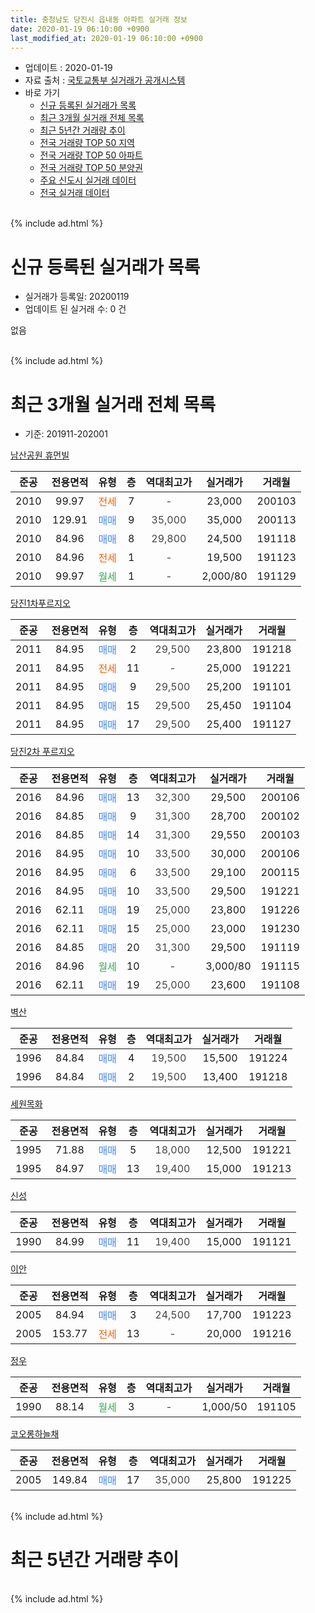 ```yaml
---
title: 충청남도 당진시 읍내동 아파트 실거래 정보
date: 2020-01-19 06:10:00 +0900
last_modified_at: 2020-01-19 06:10:00 +0900
---
```


* 업데이트 : 2020-01-19
* 자료 출처 : [국토교통부 실거래가 공개시스템](http://rt.molit.go.kr)
* 바로 가기
    * [신규 등록된 실거래가 목록](#신규-등록된-실거래가-목록)
    * [최근 3개월 실거래 전체 목록](#최근-3개월-실거래-전체-목록)
    * [최근 5년간 거래량 추이](#최근-5년간-거래량-추이)
    * [전국 거래량 TOP 50 지역](https://apt-info.github.io/apt-trade-info/최근-3개월-전국에서-가장-거래가-많이-발생한-지역)
    * [전국 거래량 TOP 50 아파트](https://apt-info.github.io/apt-trade-info/최근-3개월-전국에서-가장-거래가-많이-발생한-아파트)
    * [전국 거래량 TOP 50 분양권](https://apt-info.github.io/apt-trade-info/최근-3개월-전국에서-가장-거래가-많이-발생한-분양권)
    * [주요 신도시 실거래 데이터](https://apt-info.github.io/apt-trade-info/주요-신도시)
    * [전국 실거래 데이터](https://apt-info.github.io/apt-trade-info/전국)
<br>
{% include ad.html %}
<br>

# 신규 등록된 실거래가 목록
* 실거래가 등록일: 20200119
* 업데이트 된 실거래 수: 0 건

없음

<br>
{% include ad.html %}
<br>

# 최근 3개월 실거래 전체 목록
* 기준: 201911-202001


[남산공원 휴먼빌](https://search.naver.com/search.naver?query=%EC%B6%A9%EC%B2%AD%EB%82%A8%EB%8F%84+%EB%8B%B9%EC%A7%84%EC%8B%9C+%EC%9D%8D%EB%82%B4%EB%8F%99+%EB%82%A8%EC%82%B0%EA%B3%B5%EC%9B%90+%ED%9C%B4%EB%A8%BC%EB%B9%8C)

|준공|전용면적|유형|층|역대최고가|실거래가|거래월|
|:---:|:---:|:---:|:---:|:---:|:---:|:---:|
|2010|99.97|<span style="color:#ff5a00">전세</span>|7|<span style="color:#444444">-</span>|23,000|200103|
|2010|129.91|<span style="color:#4285f3">매매</span>|9|<span style="color:#444444">35,000</span>|35,000|200113|
|2010|84.96|<span style="color:#4285f3">매매</span>|8|<span style="color:#444444">29,800</span>|24,500|191118|
|2010|84.96|<span style="color:#ff5a00">전세</span>|1|<span style="color:#444444">-</span>|19,500|191123|
|2010|99.97|<span style="color:#34a853">월세</span>|1|<span style="color:#444444">-</span>|2,000/80|191129|

[당진1차푸르지오](https://search.naver.com/search.naver?query=%EC%B6%A9%EC%B2%AD%EB%82%A8%EB%8F%84+%EB%8B%B9%EC%A7%84%EC%8B%9C+%EC%9D%8D%EB%82%B4%EB%8F%99+%EB%8B%B9%EC%A7%841%EC%B0%A8%ED%91%B8%EB%A5%B4%EC%A7%80%EC%98%A4)

|준공|전용면적|유형|층|역대최고가|실거래가|거래월|
|:---:|:---:|:---:|:---:|:---:|:---:|:---:|
|2011|84.95|<span style="color:#4285f3">매매</span>|2|<span style="color:#444444">29,500</span>|23,800|191218|
|2011|84.95|<span style="color:#ff5a00">전세</span>|11|<span style="color:#444444">-</span>|25,000|191221|
|2011|84.95|<span style="color:#4285f3">매매</span>|9|<span style="color:#444444">29,500</span>|25,200|191101|
|2011|84.95|<span style="color:#4285f3">매매</span>|15|<span style="color:#444444">29,500</span>|25,450|191104|
|2011|84.95|<span style="color:#4285f3">매매</span>|17|<span style="color:#444444">29,500</span>|25,400|191127|

[당진2차 푸르지오](https://search.naver.com/search.naver?query=%EC%B6%A9%EC%B2%AD%EB%82%A8%EB%8F%84+%EB%8B%B9%EC%A7%84%EC%8B%9C+%EC%9D%8D%EB%82%B4%EB%8F%99+%EB%8B%B9%EC%A7%842%EC%B0%A8+%ED%91%B8%EB%A5%B4%EC%A7%80%EC%98%A4)

|준공|전용면적|유형|층|역대최고가|실거래가|거래월|
|:---:|:---:|:---:|:---:|:---:|:---:|:---:|
|2016|84.96|<span style="color:#4285f3">매매</span>|13|<span style="color:#444444">32,300</span>|29,500|200106|
|2016|84.85|<span style="color:#4285f3">매매</span>|9|<span style="color:#444444">31,300</span>|28,700|200102|
|2016|84.85|<span style="color:#4285f3">매매</span>|14|<span style="color:#444444">31,300</span>|29,550|200103|
|2016|84.95|<span style="color:#4285f3">매매</span>|10|<span style="color:#444444">33,500</span>|30,000|200106|
|2016|84.95|<span style="color:#4285f3">매매</span>|6|<span style="color:#444444">33,500</span>|29,100|200115|
|2016|84.95|<span style="color:#4285f3">매매</span>|10|<span style="color:#444444">33,500</span>|29,500|191221|
|2016|62.11|<span style="color:#4285f3">매매</span>|19|<span style="color:#444444">25,000</span>|23,800|191226|
|2016|62.11|<span style="color:#4285f3">매매</span>|15|<span style="color:#444444">25,000</span>|23,000|191230|
|2016|84.85|<span style="color:#4285f3">매매</span>|20|<span style="color:#444444">31,300</span>|29,500|191119|
|2016|84.96|<span style="color:#34a853">월세</span>|10|<span style="color:#444444">-</span>|3,000/80|191115|
|2016|62.11|<span style="color:#4285f3">매매</span>|19|<span style="color:#444444">25,000</span>|23,600|191108|

[벽산](https://search.naver.com/search.naver?query=%EC%B6%A9%EC%B2%AD%EB%82%A8%EB%8F%84+%EB%8B%B9%EC%A7%84%EC%8B%9C+%EC%9D%8D%EB%82%B4%EB%8F%99+%EB%B2%BD%EC%82%B0)

|준공|전용면적|유형|층|역대최고가|실거래가|거래월|
|:---:|:---:|:---:|:---:|:---:|:---:|:---:|
|1996|84.84|<span style="color:#4285f3">매매</span>|4|<span style="color:#444444">19,500</span>|15,500|191224|
|1996|84.84|<span style="color:#4285f3">매매</span>|2|<span style="color:#444444">19,500</span>|13,400|191218|

[세원목화](https://search.naver.com/search.naver?query=%EC%B6%A9%EC%B2%AD%EB%82%A8%EB%8F%84+%EB%8B%B9%EC%A7%84%EC%8B%9C+%EC%9D%8D%EB%82%B4%EB%8F%99+%EC%84%B8%EC%9B%90%EB%AA%A9%ED%99%94)

|준공|전용면적|유형|층|역대최고가|실거래가|거래월|
|:---:|:---:|:---:|:---:|:---:|:---:|:---:|
|1995|71.88|<span style="color:#4285f3">매매</span>|5|<span style="color:#444444">18,000</span>|12,500|191221|
|1995|84.97|<span style="color:#4285f3">매매</span>|13|<span style="color:#444444">19,400</span>|15,000|191213|

[신성](https://search.naver.com/search.naver?query=%EC%B6%A9%EC%B2%AD%EB%82%A8%EB%8F%84+%EB%8B%B9%EC%A7%84%EC%8B%9C+%EC%9D%8D%EB%82%B4%EB%8F%99+%EC%8B%A0%EC%84%B1)

|준공|전용면적|유형|층|역대최고가|실거래가|거래월|
|:---:|:---:|:---:|:---:|:---:|:---:|:---:|
|1990|84.99|<span style="color:#4285f3">매매</span>|11|<span style="color:#444444">19,400</span>|15,000|191121|

[이안](https://search.naver.com/search.naver?query=%EC%B6%A9%EC%B2%AD%EB%82%A8%EB%8F%84+%EB%8B%B9%EC%A7%84%EC%8B%9C+%EC%9D%8D%EB%82%B4%EB%8F%99+%EC%9D%B4%EC%95%88)

|준공|전용면적|유형|층|역대최고가|실거래가|거래월|
|:---:|:---:|:---:|:---:|:---:|:---:|:---:|
|2005|84.94|<span style="color:#4285f3">매매</span>|3|<span style="color:#444444">24,500</span>|17,700|191223|
|2005|153.77|<span style="color:#ff5a00">전세</span>|13|<span style="color:#444444">-</span>|20,000|191216|

[정우](https://search.naver.com/search.naver?query=%EC%B6%A9%EC%B2%AD%EB%82%A8%EB%8F%84+%EB%8B%B9%EC%A7%84%EC%8B%9C+%EC%9D%8D%EB%82%B4%EB%8F%99+%EC%A0%95%EC%9A%B0)

|준공|전용면적|유형|층|역대최고가|실거래가|거래월|
|:---:|:---:|:---:|:---:|:---:|:---:|:---:|
|1990|88.14|<span style="color:#34a853">월세</span>|3|<span style="color:#444444">-</span>|1,000/50|191105|

[코오롱하늘채](https://search.naver.com/search.naver?query=%EC%B6%A9%EC%B2%AD%EB%82%A8%EB%8F%84+%EB%8B%B9%EC%A7%84%EC%8B%9C+%EC%9D%8D%EB%82%B4%EB%8F%99+%EC%BD%94%EC%98%A4%EB%A1%B1%ED%95%98%EB%8A%98%EC%B1%84)

|준공|전용면적|유형|층|역대최고가|실거래가|거래월|
|:---:|:---:|:---:|:---:|:---:|:---:|:---:|
|2005|149.84|<span style="color:#4285f3">매매</span>|17|<span style="color:#444444">35,000</span>|25,800|191225|


<br>
{% include ad.html %}
<br>

# 최근 5년간 거래량 추이


<div style="width:100%;">
    <canvas id="deal_progress" height="200"></canvas>
</div>

<script>
new Chart(document.getElementById("deal_progress"), {
    type: 'line',
    data: {
        labels: ['201501','201502','201503','201504','201505','201506','201507','201508','201509','201510','201511','201512','201601','201602','201603','201604','201605','201606','201607','201608','201609','201610','201611','201612','201701','201702','201703','201704','201705','201706','201707','201708','201709','201710','201711','201712','201801','201802','201803','201804','201805','201806','201807','201808','201809','201810','201811','201812','201901','201902','201903','201904','201905','201906','201907','201908','201909','201910','201911','201912','202001'],
        datasets: [{
            label: '매매',
            pointRadius: 1,
            data: [24, 20, 30, 27, 11, 19, 18, 19, 21, 10, 13, 11, 9, 11, 7, 10, 6, 24, 3, 12, 7, 11, 18, 15, 7, 21, 10, 7, 9, 16, 9, 14, 14, 15, 32, 14, 15, 7, 11, 6, 12, 18, 14, 8, 10, 14, 4, 7, 14, 6, 12, 9, 10, 11, 16, 13, 17, 21, 7, 10, 6],
            borderColor: "rgba(255, 201, 14, 1)",
            backgroundColor: "rgba(255, 201, 14, 0.5)",
            fill: false,
            lineTension: 0
        },{
            label: '전월세',
            pointRadius: 1,
            data: [11, 11, 15, 7, 7, 5, 9, 4, 8, 11, 5, 14, 16, 17, 11, 8, 7, 17, 16, 19, 10, 12, 8, 3, 5, 9, 7, 7, 6, 6, 5, 3, 10, 4, 7, 11, 7, 9, 5, 4, 12, 5, 13, 4, 7, 12, 11, 9, 18, 18, 8, 6, 10, 10, 8, 4, 12, 12, 4, 2, 1],
            borderColor: "rgba(0, 141, 185, 1)",
            backgroundColor: "rgba(0, 141, 185, 0.5)",
            fill: false,
            lineTension: 0
        }
        ]
    },
    options: {
        responsive: true,
        title: {
            display: false
        },
        tooltips: {
            mode: 'index',
            intersect: false
        },
        hover: {
            mode: 'nearest',
            intersect: true
        },
        scales: {
            xAxes: [{
                display: true,
                scaleLabel: {
                    display: true,
                    labelString: '년/월'
                }
            }],
            yAxes: [{
                display: true,
                ticks: {
                    suggestedMin: 0,
                },
                scaleLabel: {
                    display: true,
                    labelString: '실거래 수'
                }
            }]
        }
    }
});

</script>


<br>
{% include ad.html %}
<br>

